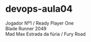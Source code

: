 # devops-aula04
Jogador Nº1 / Ready Player One <br>
Blade Runner 2049 <br>
Mad Max Estrada da fúria / Fury Road <br>
